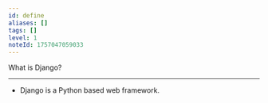 ```yaml
---
id: define
aliases: []
tags: []
level: 1
noteId: 1757047059033
---
```


What is Django?

---

- Django is a Python based web framework.
